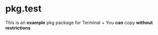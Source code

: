 # pkg.test
This is an **example** pkg package for Terminal +
You **can** copy **without restrictions**
